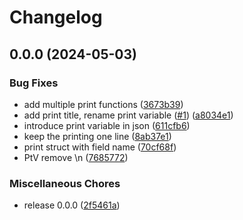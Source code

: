 # Changelog

## 0.0.0 (2024-05-03)


### Bug Fixes

* add multiple print functions ([3673b39](https://github.com/yosefsaputra/scratchgo/commit/3673b39f0067fa4090048b639082eee6af5b7805))
* add print title, rename print variable ([#1](https://github.com/yosefsaputra/scratchgo/issues/1)) ([a8034e1](https://github.com/yosefsaputra/scratchgo/commit/a8034e1e78a83db0f24c67c0c21e03e8b15ca95e))
* introduce print variable in json ([611cfb6](https://github.com/yosefsaputra/scratchgo/commit/611cfb6ace06e3198c3de52ea5a9933b03c935fa))
* keep the printing one line ([8ab37e1](https://github.com/yosefsaputra/scratchgo/commit/8ab37e118bf1804202a8079765a23a8e74d84fe2))
* print struct with field name ([70cf68f](https://github.com/yosefsaputra/scratchgo/commit/70cf68f605a507802d4422a07a01872a659d21ad))
* PtV remove \n ([7685772](https://github.com/yosefsaputra/scratchgo/commit/7685772ef38aaaff041a01cb512e00c174c8992e))


### Miscellaneous Chores

* release 0.0.0 ([2f5461a](https://github.com/yosefsaputra/scratchgo/commit/2f5461ae15043e6ef5e69cc3960f5065ce31c671))
